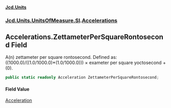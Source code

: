 #### [Jcd.Units](index.md 'index')
### [Jcd.Units.UnitsOfMeasure.SI](Jcd.Units.UnitsOfMeasure.SI.md 'Jcd.Units.UnitsOfMeasure.SI').[Accelerations](Accelerations.md 'Jcd.Units.UnitsOfMeasure.SI.Accelerations')

## Accelerations.ZettameterPerSquareRontosecond Field

A(n) zettameter per square rontosecond. Defined as: ((1000.0)/((1.0/1000.0)*(1.0/1000.0))) × exameter per square yoctosecond + (0).

```csharp
public static readonly Acceleration ZettameterPerSquareRontosecond;
```

#### Field Value
[Acceleration](Acceleration.md 'Jcd.Units.UnitTypes.Acceleration')